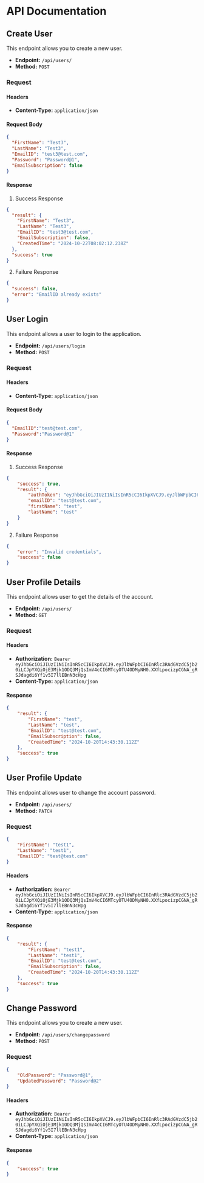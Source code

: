 # API Documentation

## Create User

This endpoint allows you to create a new user.

- **Endpoint:** `/api/users/`
- **Method:** `POST`

### Request

#### Headers
- **Content-Type:** `application/json`

#### Request Body
```json
{
  "FirstName": "Test3",
  "LastName": "Test3",
  "EmailID": "test3@test.com",
  "Password": "Password@1",
  "EmailSubscription": false
}
```
#### Response
1. Success Response
```json
{
  "result": {
    "FirstName": "Test3",
    "LastName": "Test3",
    "EmailID": "test3@test.com",
    "EmailSubscription": false,
    "CreatedTime": "2024-10-22T08:02:12.238Z"
  },
  "success": true
}
```
2. Failure Response
```json
{
  "success": false,
  "error": "EmailID already exists"
}
```

## User Login

This endpoint allows a user to login to the application.

- **Endpoint:** `/api/users/login`
- **Method:** `POST`

### Request

#### Headers
- **Content-Type:** `application/json`

#### Request Body
```json
{
  "EmailID":"test@test.com",
  "Password":"Password@1"
}
```
#### Response
1. Success Response
```json
{
    "success": true,
    "result": {
        "authToken": "eyJhbGciOiJIUzI1NiIsInR5cCI6IkpXVCJ9.eyJlbWFpbCI6InRlc3RAdGVzdC5jb20iLCJpYXQiOjE3Mjk1ODQ1MTgsImV4cCI6MTcyOTU4ODExOH0.ih8ZzBcHcDiWshDkuuDY1fue2RkB0op8cxYB6J_v45o",
        "emailID": "test@test.com",
        "firstName": "test",
        "lastName": "test"
    }
}
```
2. Failure Response
```json
{
    "error": "Invalid credentials",
    "success": false
}
```

## User Profile Details

This endpoint allows user to get the details of the account.

- **Endpoint:** `/api/users/`
- **Method:** `GET`

### Request

#### Headers
- **Authorization:** `Bearer eyJhbGciOiJIUzI1NiIsInR5cCI6IkpXVCJ9.eyJlbWFpbCI6InRlc3RAdGVzdC5jb20iLCJpYXQiOjE3Mjk1ODQ3MjQsImV4cCI6MTcyOTU4ODMyNH0.XXfLpocizpCGNA_gRSJdagdi6Yf1v5I7llEBnN3cHpg`
- **Content-Type:** `application/json`

#### Response
```json
{
    "result": {
        "FirstName": "test",
        "LastName": "test",
        "EmailID": "test@test.com",
        "EmailSubscription": false,
        "CreatedTime": "2024-10-20T14:43:30.112Z"
    },
    "success": true
}
```

## User Profile Update

This endpoint allows user to change the account password.

- **Endpoint:** `/api/users/`
- **Method:** `PATCH`

### Request
```json
{
    "FirstName": "test1",
    "LastName": "test1",
    "EmailID": "test@test.com"
}
```

#### Headers
- **Authorization:** `Bearer eyJhbGciOiJIUzI1NiIsInR5cCI6IkpXVCJ9.eyJlbWFpbCI6InRlc3RAdGVzdC5jb20iLCJpYXQiOjE3Mjk1ODQ3MjQsImV4cCI6MTcyOTU4ODMyNH0.XXfLpocizpCGNA_gRSJdagdi6Yf1v5I7llEBnN3cHpg`
- **Content-Type:** `application/json`

#### Response
```json
{
    "result": {
        "FirstName": "test1",
        "LastName": "test1",
        "EmailID": "test@test.com",
        "EmailSubscription": false,
        "CreatedTime": "2024-10-20T14:43:30.112Z"
    },
    "success": true
}
```

## Change Password

This endpoint allows you to create a new user.

- **Endpoint:** `/api/users/changepassword`
- **Method:** `POST`

### Request
```json
{
    "OldPassword": "Password@1",
    "UpdatedPassword": "Password@2"
}
```

#### Headers
- **Authorization:** `Bearer eyJhbGciOiJIUzI1NiIsInR5cCI6IkpXVCJ9.eyJlbWFpbCI6InRlc3RAdGVzdC5jb20iLCJpYXQiOjE3Mjk1ODQ3MjQsImV4cCI6MTcyOTU4ODMyNH0.XXfLpocizpCGNA_gRSJdagdi6Yf1v5I7llEBnN3cHpg`
- **Content-Type:** `application/json`

#### Response
```json
{
    "success": true
}
```
